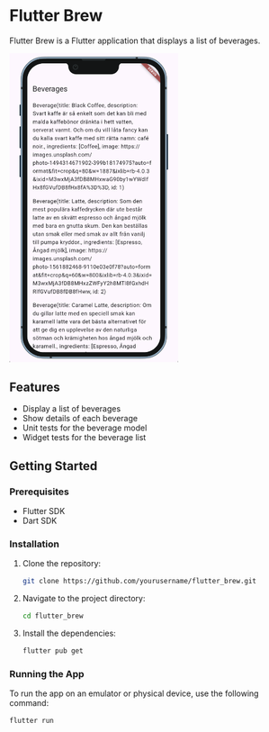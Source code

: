 # Flutter Brew

Flutter Brew is a Flutter application that displays a list of beverages. 

<img src="images/screenshot_android.png" width=300 />

## Features

- Display a list of beverages
- Show details of each beverage
- Unit tests for the beverage model
- Widget tests for the beverage list

## Getting Started

### Prerequisites

- Flutter SDK
- Dart SDK

### Installation

1. Clone the repository:
    ```sh
    git clone https://github.com/yourusername/flutter_brew.git
    ```
2. Navigate to the project directory:
    ```sh
    cd flutter_brew
    ```
3. Install the dependencies:
    ```sh
    flutter pub get
    ```

### Running the App

To run the app on an emulator or physical device, use the following command:
```sh
flutter run
